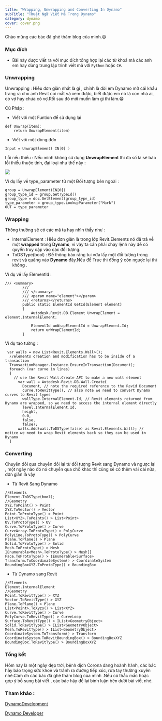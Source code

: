 ```yaml
---
title: "Wrapping, Unwrapping and Converting In Dynamo"
subTitle: "Thuật Ngữ Viết Mã Trong Dynamo"
category: dynamo
cover: cover.png
---
```


Chào mừng các bác đã ghé thăm blog của mình.😄

### Mục đích

- Bài này được viết ra với mục đích tổng hợp lại các từ khoá mà các anh em hay dùng trung lập trình viết mã với `Python` hoặc `C#`.

### Unwrapping 

Unwrapping : Hiểu đơn giản nhất là gì , chính là đòi em Dynamo mở cái khẩu trang ra cho anh Revit coi mắt và xem được, biết được em nó là con nhà ai, có vợ hay chưa có vợ.Rồi sau đó mới muốn làm gì thì làm.😁

Cú Pháp : 
- Viết với một Funtion để sử dụng lại
```
def Unwrap(item):
    return UnwrapElement(item)
```
- Viết với một dòng đơn
```
Input = UnwrapElement( IN[0] )
```
Lỗi nếu thiếu :
Nếu mình không sử dụng **UnwrapElement** thì đa số là sẽ báo lỗi thiếu thuộc tính, đại loại như thế này :

![](pic/Screendsdashot_ssdsdsdư1.png)

Ví dụ lấy về type_parameter từ một Đối tượng bên ngoài : 
```
group = UnwrapElement(IN[0])
group_type_id = group.GetTypeId()
group_type = doc.GetElement(group_type_id)
type_parameter = group_type.LookupParameter("Mark")
OUT = type_parameter
```
### Wrapping
Thông thường sẽ có các mã ta hay nhìn thấy như :
- InternalElement  : Hiểu đơn giản là trong lớp Revit.Elements nó đã trả về một **wrapped** trong **Dynamo**, vì vậy ta cần phải chạy lệnh này để có quyền truy cập vào các đối tượng.
- ToDSType(bool) : Để thông báo rằng tui vừa lấy một đối tượng trong revit và quăng vào **Dynamo** đây.Nếu để True thì đồng ý còn ngược lại thì không .

Ví dụ về lấy ElementId :

```
/// <summary>
        /// 
        /// </summary>
        /// <param name="element"></param>
        /// <returns></returns>
        public static ElementId GetId(Element element)
        {
            Autodesk.Revit.DB.Element UnwrapElement = element.InternalElement;

            ElementId unWrapElementId = UnwrapElement.Id;
            return unWrapElementId;
        }
```

Ví dụ tạo tường :

```
 var walls = new List<Revit.Elements.Wall>();
  //elements creation and modification has to be inside of a transaction
  TransactionManager.Instance.EnsureInTransaction(Document);
  foreach (var curve in lines)
  {
    // use the Revit Wall.Create API to make a new wall element
      var wall = Autodesk.Revit.DB.Wall.Create(
        Document, // note the required reference to the Revid Document
        curve.ToRevitType(), // also note we need to convert Dynamo curves to Revit types
        wallType.InternalElement.Id, // Revit elements returned from Dynamo are wrapped, so we need to access the internal element directly
        level.InternalElement.Id, 
        height, 
        0.0, 
        false, 
        false);
      walls.Add(wall.ToDSType(false) as Revit.Elements.Wall); // notice we need to wrap Revit elements back so they can be used in Dynamo
  }

```
### Converting
Chuyển đổi qua chuyển đổi lại từ đối tượng Revit sang Dynamo và ngược lại , một ngày nào đó nó chuyển qua chỗ khác thì cũng sẽ có thêm vài cái nữa, đơn giản là vậy 
- Từ Revit Sang Dynamo 

```
//Elements
Element.ToDSType(bool);
//Geometry
XYZ.ToPoint() > Point
XYZ.ToVector() > Vector
Point.ToProtoType() > Point
List<XYZ>.ToPoints() > List<Point>
UV.ToProtoType() > UV
Curve.ToProtoType() > Curve
CurveArray.ToProtoType() > PolyCurve
PolyLine.ToProtoType() > PolyCurve
Plane.ToPlane() > Plane
Solid.ToProtoType() > Solid
Mesh.ToProtoType() > Mesh
IEnumerable<Mesh>.ToProtoType() > Mesh[]
Face.ToProtoType() > IEnumerable<Surface>
Transform.ToCoordinateSystem() > CoordinateSystem
BoundingBoxXYZ.ToProtoType() > BoundingBox
```
- Từ Dynamo sang Revit

```
//Elements
Element.InternalElement
//Geometry
Point.ToRevitType() > XYZ
Vector.ToRevitType() > XYZ
Plane.ToPlane() > Plane
List<Point>.ToXyzs() > List<XYZ>
Curve.ToRevitType() > Curve
PolyCurve.ToRevitType() > CurveLoop
Surface.ToRevitType() > IList<GeometryObject>
Solid.ToRevitType() > IList<GeometryObject>
Mesh.ToRevitType() > IList<GeometryObject>
CoordinateSystem.ToTransform() > Transform
CoordinateSystem.ToRevitBoundingBox() > BoundingBoxXYZ
BoundingBox.ToRevitType() > BoundingBoxXYZ
```

### Tổng kết
Hôm nay là một ngày đẹp trời, bệnh dịch Corona đang hoành hành, các bác hãy bảo trọng sức khoẻ và tránh ra đường tiếp xúc, rửa tay thường xuyên nhé.Cám ơn các bác đã ghé thăm blog của mình .Nếu có thắc mắc hoặc góp ý bổ sung bài viết , các bác hãy để lại bình luận bên dưới bài viết nhé.

### Tham khảo :

<a href="https://github.com/StudioLE/DynamoDevelopment-London-Hackathon-2019/blob/master/03-ZeroTouch/04-RevitNodeDevelopment.md" target="_blank">DynamoDevelopment</a> 

<a href="https://developer.dynamobim.org/" target="_blank">Dynamo Developer</a> 
